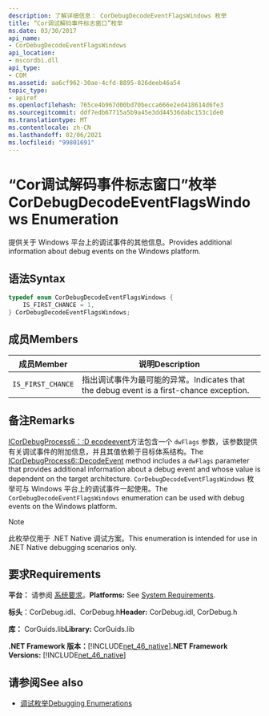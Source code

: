 ```yaml
---
description: 了解详细信息： CorDebugDecodeEventFlagsWindows 枚举
title: “Cor调试解码事件标志窗口”枚举
ms.date: 03/30/2017
api_name:
- CorDebugDecodeEventFlagsWindows
api_location:
- mscordbi.dll
api_type:
- COM
ms.assetid: aa6cf962-30ae-4cfd-8895-826deeb46a54
topic_type:
- apiref
ms.openlocfilehash: 765ce4b967d00bd70becca666e2ed418614d6fe3
ms.sourcegitcommit: ddf7edb67715a5b9a45e3dd44536dabc153c1de0
ms.translationtype: MT
ms.contentlocale: zh-CN
ms.lasthandoff: 02/06/2021
ms.locfileid: "99801691"
---
```

# <a name="cordebugdecodeeventflagswindows-enumeration"></a><span data-ttu-id="01eee-103">“Cor调试解码事件标志窗口”枚举</span><span class="sxs-lookup"><span data-stu-id="01eee-103">CorDebugDecodeEventFlagsWindows Enumeration</span></span>

<span data-ttu-id="01eee-104">提供关于 Windows 平台上的调试事件的其他信息。</span><span class="sxs-lookup"><span data-stu-id="01eee-104">Provides additional information about debug events on the Windows platform.</span></span>  
  
## <a name="syntax"></a><span data-ttu-id="01eee-105">语法</span><span class="sxs-lookup"><span data-stu-id="01eee-105">Syntax</span></span>  
  
```cpp  
typedef enum CorDebugDecodeEventFlagsWindows {  
    IS_FIRST_CHANCE = 1,  
} CorDebugDecodeEventFlagsWindows;  
```  
  
## <a name="members"></a><span data-ttu-id="01eee-106">成员</span><span class="sxs-lookup"><span data-stu-id="01eee-106">Members</span></span>  
  
|<span data-ttu-id="01eee-107">成员</span><span class="sxs-lookup"><span data-stu-id="01eee-107">Member</span></span>|<span data-ttu-id="01eee-108">说明</span><span class="sxs-lookup"><span data-stu-id="01eee-108">Description</span></span>|  
|------------|-----------------|  
|`IS_FIRST_CHANCE`|<span data-ttu-id="01eee-109">指出调试事件为最可能的异常。</span><span class="sxs-lookup"><span data-stu-id="01eee-109">Indicates that the debug event is a first-chance exception.</span></span>|  
  
## <a name="remarks"></a><span data-ttu-id="01eee-110">备注</span><span class="sxs-lookup"><span data-stu-id="01eee-110">Remarks</span></span>  

 <span data-ttu-id="01eee-111">[ICorDebugProcess6：:D ecodeevent](icordebugprocess6-decodeevent-method.md)方法包含一个 `dwFlags` 参数，该参数提供有关调试事件的附加信息，并且其值依赖于目标体系结构。</span><span class="sxs-lookup"><span data-stu-id="01eee-111">The [ICorDebugProcess6::DecodeEvent](icordebugprocess6-decodeevent-method.md) method includes a `dwFlags` parameter that provides additional information about a debug event and whose value is dependent on the target architecture.</span></span> <span data-ttu-id="01eee-112">`CorDebugDecodeEventFlagsWindows` 枚举可与 Windows 平台上的调试事件一起使用。</span><span class="sxs-lookup"><span data-stu-id="01eee-112">The `CorDebugDecodeEventFlagsWindows` enumeration can be used with debug events on the Windows platform.</span></span>  
  
> [!NOTE]
> <span data-ttu-id="01eee-113">此枚举仅用于 .NET Native 调试方案。</span><span class="sxs-lookup"><span data-stu-id="01eee-113">This enumeration is intended for use in .NET Native debugging scenarios only.</span></span>  
  
## <a name="requirements"></a><span data-ttu-id="01eee-114">要求</span><span class="sxs-lookup"><span data-stu-id="01eee-114">Requirements</span></span>  

 <span data-ttu-id="01eee-115">**平台：** 请参阅 [系统要求](../../get-started/system-requirements.md)。</span><span class="sxs-lookup"><span data-stu-id="01eee-115">**Platforms:** See [System Requirements](../../get-started/system-requirements.md).</span></span>  
  
 <span data-ttu-id="01eee-116">**标头**：CorDebug.idl、CorDebug.h</span><span class="sxs-lookup"><span data-stu-id="01eee-116">**Header:** CorDebug.idl, CorDebug.h</span></span>  
  
 <span data-ttu-id="01eee-117">**库：** CorGuids.lib</span><span class="sxs-lookup"><span data-stu-id="01eee-117">**Library:** CorGuids.lib</span></span>  
  
 <span data-ttu-id="01eee-118">**.NET Framework 版本：**[!INCLUDE[net_46_native](../../../../includes/net-46-native-md.md)]</span><span class="sxs-lookup"><span data-stu-id="01eee-118">**.NET Framework Versions:** [!INCLUDE[net_46_native](../../../../includes/net-46-native-md.md)]</span></span>  
  
## <a name="see-also"></a><span data-ttu-id="01eee-119">请参阅</span><span class="sxs-lookup"><span data-stu-id="01eee-119">See also</span></span>

- [<span data-ttu-id="01eee-120">调试枚举</span><span class="sxs-lookup"><span data-stu-id="01eee-120">Debugging Enumerations</span></span>](debugging-enumerations.md)
